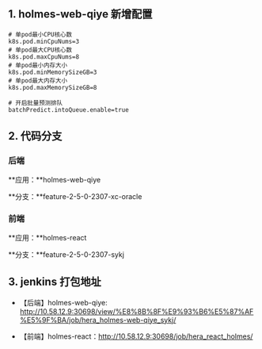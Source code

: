 ## 1. holmes-web-qiye 新增配置

```properties
# 单pod最小CPU核心数
k8s.pod.minCpuNums=3
# 单pod最大CPU核心数
k8s.pod.maxCpuNums=8
# 单pod最小内存大小
k8s.pod.minMemorySizeGB=3
# 单pod最大内存大小
k8s.pod.maxMemorySizeGB=8

# 开启批量预测排队
batchPredict.intoQueue.enable=true
```

## 2. 代码分支

### 后端

**应用：**holmes-web-qiye

**分支：**feature-2-5-0-2307-xc-oracle

### 前端

**应用：**holmes-react

**分支：**feature-2-5-0-2307-sykj

## 3. jenkins 打包地址

* 【后端】holmes-web-qiye: http://10.58.12.9:30698/view/%E8%8B%8F%E9%93%B6%E5%87%AF%E5%9F%BA/job/hera_holmes-web-qiye_sykj/

* 【前端】holmes-react：http://10.58.12.9:30698/job/hera_react_holmes/